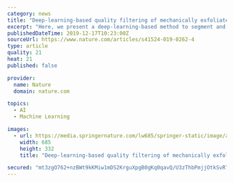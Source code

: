 ```yaml
---
category: news
title: "Deep-learning-based quality filtering of mechanically exfoliated 2D crystals"
excerpt: "Here, we present a deep-learning-based method to segment and identify the thickness of atomic layer flakes from optical microscopy images. Through carefully designing a neural network based on U-Net, we found that our neural network based on U-net trained only with the data based on realistically small number of images successfully distinguish ..."
publishedDateTime: 2019-12-17T10:23:00Z
sourceUrl: https://www.nature.com/articles/s41524-019-0262-4
type: article
quality: 21
heat: 21
published: false

provider:
  name: Nature
  domain: nature.com

topics:
  - AI
  - Machine Learning

images:
  - url: https://media.springernature.com/lw685/springer-static/image/art%3A10.1038%2Fs41524-019-0262-4/MediaObjects/41524_2019_262_Fig3_HTML.png
    width: 685
    height: 332
    title: "Deep-learning-based quality filtering of mechanically exfoliated 2D crystals"

secured: "mt3zgO762+nzBWt9kKMiw1mDS2KrguXpgB0gKq0qavQ/U3zThbPmjjOtkSvRTOyRGtrC8akOqwcKu029OwvB01DUvzxcsfSkCL2Dk5JAEUe6JLd/3OTaEtqAgaHBiniciuWjDqNf3rxKlIrdjuMDRzTfL1/zpslhT5Z3MJtiVB3EbQbvId3hD2mdsWTgCSdGufr9tEgRA774fbSSWG94kq6j4b9Y/u6A78d4TcgzcngRyVkA577wd70PZdNRshW2YF8KPW4lPhxOmFO6nlXABA==;8fQZfHRpRVLWbJWzwcszEQ=="
---
```


